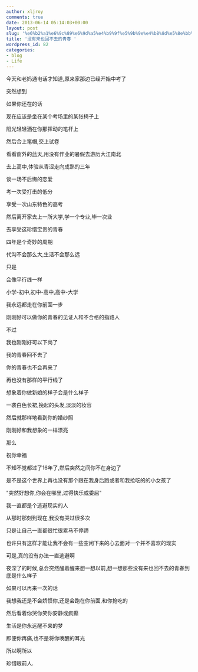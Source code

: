 ```yaml
---
author: xljroy
comments: true
date: 2013-06-14 05:14:03+00:00
layout: post
slug: '%e6%b2%a1%e6%9c%89%e6%9d%a5%e4%b9%9f%e5%9b%9e%e4%b8%8d%e5%8e%bb%e7%9a%84%e9%9d%92%e6%98%a5'
title: '没有来也回不去的青春 '
wordpress_id: 82
categories:
- blog
- Life
---
```


今天和老妈通电话才知道,原来家那边已经开始中考了

突然想到

如果你还在的话

现在应该是坐在某个考场里的某张椅子上

阳光轻轻洒在你那挥动的笔杆上

然后合上笔帽,交上试卷

看看窗外的蓝天,用没有作业的暑假去游历大江南北

去上高中,体验从青涩走向成熟的三年

谈一场不后悔的恋爱

考一次受打击的低分

享受一次山东特色的高考

然后离开家去上一所大学,学一个专业,毕一次业

去享受这珍惜宝贵的青春

四年是个奇妙的周期

代沟不会那么大,生活不会那么远

只是

会像平行线一样

小学-初中,初中-高中,高中-大学

我永远都走在你前面一步

刚刚好可以做你的青春的见证人和不合格的指路人



不过

我也刚刚好可以下岗了

我的青春回不去了

你的青春也不会再来了

再也没有那样的平行线了



想象着你做新娘的样子会是什么样子

一袭白色长裙,挽起的头发,淡淡的妆容

然后就那样地看到你的婚纱照

刚刚好和我想象的一样漂亮

那么

祝你幸福



不知不觉都过了16年了,然后突然之间你不在身边了

是不是这个世界上再也没有那个跟在我身后跑或者和我抢吃的的小女孩了

"突然好想你,你会在哪里,过得快乐或委屈"

我一直都是个逃避现实的人

从那时那刻到现在,我没有哭过很多次

只是让自己一直都很忙很累马不停蹄

也许只有这样才能让我不会有一些空闲下来的心去面对一个并不喜欢的现实

可是,真的没有办法一直逃避啊

夜深了的时候,总会突然醒着醒来想一想以前,想一想那些没有来也回不去的青春到底是什么样子

如果可以再来一次的话

我想我还是不会娇惯你,还是会跑在你前面,和你抢吃的

然后看着你哭你笑你安静或疯癫



生活是你永远醒不来的梦

即便你再痛,也不是将你唤醒的耳光

所以啊所以

珍惜眼前人.
